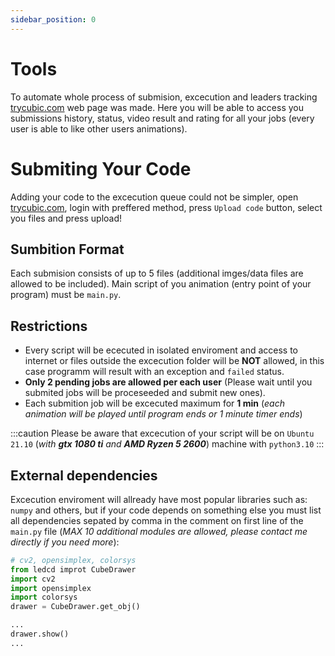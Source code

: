 ```yaml
---
sidebar_position: 0
---
```


# Tools

To automate whole process of submision, excecution and leaders tracking [trycubic.com](https://trycubic.com/) web page was made. Here you will be able to access you submissions history, status, video result and rating for all your jobs (every user is able to like other users animations).

# Submiting Your Code

Adding your code to the excecution queue could not be simpler, open [trycubic.com](https://trycubic.com/), login with preffered method, press `Upload code` button, select you files and press upload!

## Sumbition Format

Each submision consists of up to 5 files (additional imges/data files are allowed to be included). Main script of you animation (entry point of your program) must be `main.py`.

## Restrictions

- Every script will be ececuted in isolated enviroment and access to internet or files outside the excecution folder will be **NOT** allowed, in this case programm will result with an exception and `failed` status.
- **Only 2 pending jobs are allowed per each user** (Please wait until you submited jobs will be proceseeded and submit new ones).
- Each submition job will be excecuted maximum for **1 min** (_each animation will be played until program ends or 1 minute timer ends_)

:::caution
Please be aware that excecution of your script will be on `Ubuntu 21.10` (_with **gtx 1080 ti** and **AMD Ryzen 5 2600**_) machine with `python3.10`
:::

## External dependencies

Excecution enviroment will allready have most popular libraries such as: `numpy` and others, but if your code depends on something else you must list all dependencies sepated by comma in the comment on first line of the `main.py` file (_MAX 10 additional modules are allowed, please contact me directly if you need more_):

```python title="main.py"
# cv2, opensimplex, colorsys
from ledcd improt CubeDrawer
import cv2
import opensimplex
import colorsys
drawer = CubeDrawer.get_obj()

...
drawer.show()
...
```
